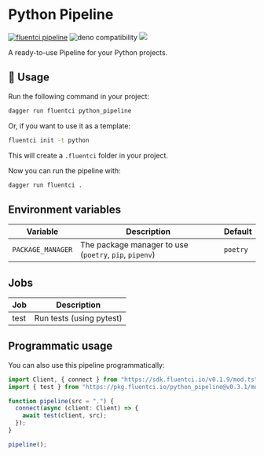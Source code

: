 # Python Pipeline

[![fluentci pipeline](https://img.shields.io/badge/dynamic/json?label=pkg.fluentci.io&labelColor=%23000&color=%23460cf1&url=https%3A%2F%2Fapi.fluentci.io%2Fv1%2Fpipeline%2Fpython_pipeline&query=%24.version)](https://pkg.fluentci.io/python_pipeline)
![deno compatibility](https://shield.deno.dev/deno/^1.34)
[![](https://img.shields.io/codecov/c/gh/fluent-ci-templates/python-pipeline)](https://codecov.io/gh/fluent-ci-templates/python-pipeline)

A ready-to-use Pipeline for your Python projects.

## 🚀 Usage

Run the following command in your project:

```bash
dagger run fluentci python_pipeline
```

Or, if you want to use it as a template:

```bash
fluentci init -t python
```

This will create a `.fluentci` folder in your project.

Now you can run the pipeline with:

```bash
dagger run fluentci .
```

## Environment variables

| Variable         | Description                                          | Default       |
| ---------------- | ------------------------------------------------------| ------------- |
|`PACKAGE_MANAGER` | The package manager to use (`poetry`, `pip`, `pipenv`) | `poetry`      |


## Jobs

| Job       | Description              |
| --------- | ------------------------ |
| test      | Run tests (using pytest) |

## Programmatic usage

You can also use this pipeline programmatically:

```ts
import Client, { connect } from "https://sdk.fluentci.io/v0.1.9/mod.ts";
import { test } from "https://pkg.fluentci.io/python_pipeline@v0.3.1/mod.ts";

function pipeline(src = ".") {
  connect(async (client: Client) => {
    await test(client, src);
  });
}

pipeline();
```
